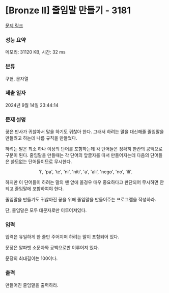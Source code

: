 # [Bronze II] 줄임말 만들기 - 3181 

[문제 링크](https://www.acmicpc.net/problem/3181) 

### 성능 요약

메모리: 31120 KB, 시간: 32 ms

### 분류

구현, 문자열

### 제출 일자

2024년 9월 14일 23:44:14

### 문제 설명

<p>꿍은 만사가 귀찮아서 말을 하기도 귀찮아 한다. 그래서 하려는 말을 대신해줄 줄임말을 만들려고 하는데 나름 규칙을 만들었다.</p>

<p>하려는 말은 최소 하나 이상의 단어를 포함하는데 각 단어들은 정확히 한칸의 공백으로 구분이 된다. 줄임말을 만들때는 각 단어의 앞글자를 따서 만들어지는데 다음의 단어들은 쓸모없는 단어들이므로 무시한다.</p>

<p style="text-align: center;">'i', 'pa', 'te', 'ni', 'niti', 'a', 'ali', 'nego', 'no', 'ili'.</p>

<p>하지만 이 단어들이 하려는 말의 맨 앞에 올경우 매우 중요하다고 판단되어 무시하면 안되고 줄임말에 포함하여야 한다.</p>

<p>줄임말을 만들기도 귀찮아진 꿍을 위해 줄임말을 만들어주는 프로그램을 작성하라.</p>

<p>단, 줄임말은 모두 대문자로만 이루어져있다.</p>

### 입력 

 <p>입력은 유일하게 한 줄만 주어지며 하려는 말이 포함되어 있다.</p>

<p>문장은 알파벳 소문자와 공백으로만 이루어져 있다.</p>

<p>문장의 최대길이는 100이다.</p>

### 출력 

 <p>만들어진 줄임말을 출력하라.</p>

